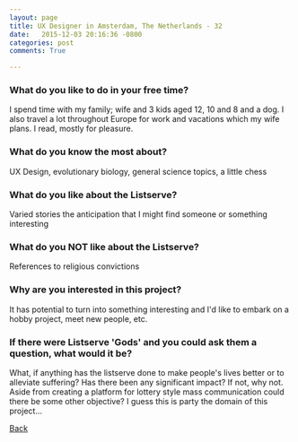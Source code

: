 ```yaml
---
layout: page
title: UX Designer in Amsterdam, The Netherlands - 32
date:   2015-12-03 20:16:36 -0800
categories: post
comments: True

---
```


### What do you like to do in your free time?
<p>I spend time with my family; wife and 3 kids aged 12, 10 and 8 and a dog. I also travel a lot throughout Europe for work and vacations which my wife plans. I read, mostly for pleasure. </p>

### What do you know the most about?
<p>UX Design, evolutionary biology, general science topics, a little chess</p>

### What do you like about the Listserve?
<p>Varied stories the anticipation that I might find someone or something interesting</p>

### What do you NOT like about the Listserve?
<p>References to religious convictions</p>

### Why are you interested in this project?
<p>It has potential to turn into something interesting and I'd like to embark on a hobby project, meet new people, etc. </p>

### If there were Listserve 'Gods' and you could ask them a question, what would it be?
<p>What, if anything has the listserve done to make people's lives better or to alleviate suffering? Has there been any significant impact? If not, why not. Aside from creating a platform for lottery style mass communication could there be some other objective? I guess this is party the domain of this project...</p>

[Back][1]

[1]: /home/responders/all